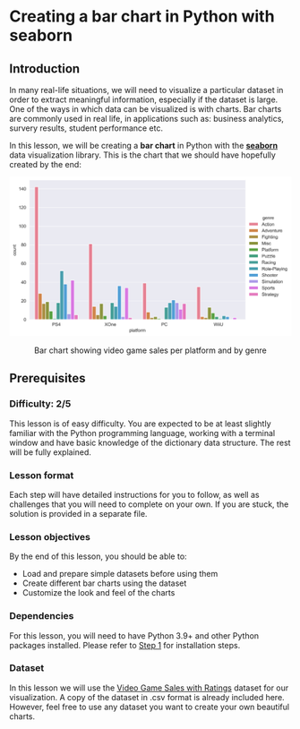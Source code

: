# Creating a bar chart in Python with seaborn


## Introduction
In many real-life situations, we will need to visualize a particular dataset in order to extract meaningful information, especially if the dataset is large. One of the ways in which data can be visualized is with charts. Bar charts are commonly used in real life, in applications such as: business analytics, survery results, student performance etc.

In this lesson, we will be creating a **bar chart** in Python with the [**seaborn**](https://seaborn.pydata.org/) data visualization library. This is the chart that we should have hopefully created by the end:

<p align="center"><img src="example.png" width="700"></p>
<p align="center">Bar chart showing video game sales per platform and by genre</p>

## Prerequisites

### Difficulty: 2/5
This lesson is of easy difficulty. You are expected to be at least slightly familiar with the Python programming language, working with a terminal window and have basic knowledge of the dictionary data structure. The rest will be fully explained.

### Lesson format
Each step will have detailed instructions for you to follow, as well as challenges that you will need to complete on your own. If you are stuck, the solution is provided in a separate file.

### Lesson objectives
By the end of this lesson, you should be able to:
- Load and prepare simple datasets before using them
- Create different bar charts using the dataset
- Customize the look and feel of the charts 

### Dependencies
For this lesson, you will need to have Python 3.9+ and other Python packages installed. Please refer to [Step 1](./Step1/) for installation steps.

### Dataset
In this lesson we will use the [Video Game Sales with Ratings](https://www.kaggle.com/datasets/rush4ratio/video-game-sales-with-ratings) dataset for our visualization. A copy of the dataset in .csv format is already included here. However, feel free to use any dataset you want to create your own beautiful charts.